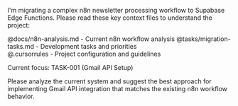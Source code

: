 I'm migrating a complex n8n newsletter processing workflow to Supabase Edge Functions. Please read these key context files to understand the project:

@docs/n8n-analysis.md - Current n8n workflow analysis
@tasks/migration-tasks.md - Development tasks and priorities  
@.cursorrules - Project configuration and guidelines

Current focus: TASK-001 (Gmail API Setup)

Please analyze the current system and suggest the best approach for implementing Gmail API integration that matches the existing n8n workflow behavior.